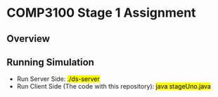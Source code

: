 # COMP3100 Stage 1 Assignment

## Overview

##  Running Simulation

* Run Server Side: <mark> ./ds-server</mark>
* Run Client Side (The code with this repository):  <mark> java stageUno.java</mark>
